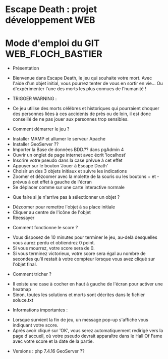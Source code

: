 # Escape Death : projet développement WEB

# Mode d'emploi du GIT WEB_FLOCH_BASTIER

* Présentation
- Bienvenue dans Escape Death, le jeu qui souhaite votre mort. Avec l'aide d'un objet initial, vous pourrez tenter de vous en sortir en vie… Ou d'expérimenter l'une des morts les plus connues de l'humanité !

* TRIGGER WARNING :
- Ce jeu utilise des morts célèbres et historiques qui pourraient choquer des personnes liées à ces accidents de près ou de loin, il est donc conseillé de ne pas jouer aux personnes trop sensibles.

* Comment démarrer le jeu ?
- Installer MAMP et allumer le serveur Apache
- Installer GeoServer ??
- Importer la Base de données BDD.?? dans pgAdmin 4
- Ouvrir un onglet de page internet avec écrit 'localhost'
- Inscrire votre pseudo dans la case prévue à cet effet
- Appuyer sur le bouton 'Jouer à Escape Death'
- Choisir un des 3 objets initiaux et suivre les indications
- Zoomer et dézoomer avec la molette de la souris ou les boutons + et - prévus à cet effet à gauche de l'écran
- Se déplacer comme sur une carte interactive normale

* Que faire si je n'arrive pas à sélectionner un objet ?
- Dézoomer pour remettre l'objet à sa place initiale
- Cliquer au centre de l'icône de l'objet
- Réessayer

* Comment fonctionne le score ?
- Vous disposez de 10 minutes pour terminer le jeu, au-delà desquelles vous aurez perdu et obtiendrez 0 point.
- Si vous mourrez, votre score sera de 0.
- Si vous terminez victorieux, votre score sera égal au nombre de secondes qu'il restait à votre compteur lorsque vous avez cliqué sur l'objet final.

* Comment tricher ?
- Il existe une case à cocher en haut à gauche de l'écran pour activer une heatmap
- Sinon, toutes les solutions et morts sont décrites dans le fichier soluce.txt

* Informations importantes :
- Lorsque survient la fin de jeu, un message pop-up s'affiche vous indiquant votre score.
- Après avoir cliqué sur 'OK', vous serez automatiquement redirigé vers la page d'accueil, où votre pseudo devrait apparaître dans le Hall Of Fame avec votre score et la date de la partie.

* Versions :
php 7.4.16
GeoServer ??